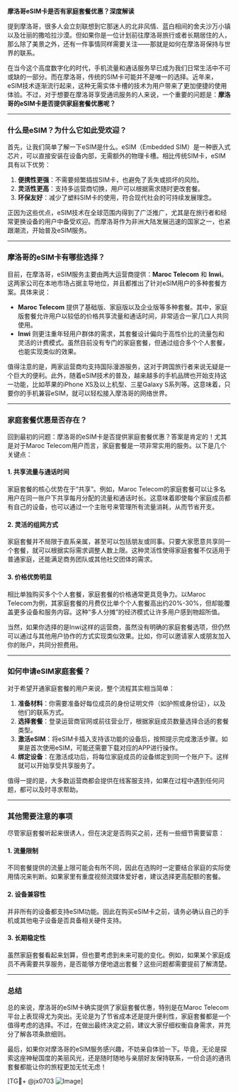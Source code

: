 **摩洛哥eSIM卡是否有家庭套餐优惠？深度解读**

提到摩洛哥，很多人会立刻联想到它那迷人的北非风情、蓝白相间的舍夫沙万小镇以及壮丽的撒哈拉沙漠。但如果你是一位计划前往摩洛哥旅行或者长期居住的人，那么除了美景之外，还有一件事情同样需要关注——那就是如何在摩洛哥保持与世界的联系。

在当今这个高度数字化的时代，手机流量和通话服务早已成为我们日常生活中不可或缺的一部分。而在摩洛哥，传统的SIM卡可能并不是唯一的选择。近年来，eSIM技术逐渐流行起来，这种无需实体卡槽的技术为用户带来了更加便捷的使用体验。不过，对于想要在摩洛哥享受通讯服务的人来说，一个重要的问题是：**摩洛哥的eSIM卡是否提供家庭套餐优惠呢？**

---

### **什么是eSIM？为什么它如此受欢迎？**

首先，让我们简单了解一下eSIM是什么。eSIM（Embedded SIM）是一种嵌入式芯片，可以直接安装在设备内部，无需额外的物理卡槽。相比传统SIM卡，eSIM具有以下优势：

1. **便携性更强**：不需要频繁插拔SIM卡，也避免了丢失或损坏的风险。
2. **灵活性更高**：支持多运营商切换，用户可以根据需求随时更改套餐。
3. **环保友好**：减少了塑料SIM卡的使用，符合现代社会的可持续发展理念。

正因为这些优点，eSIM技术在全球范围内得到了广泛推广，尤其是在旅行者和经常更换设备的用户中备受欢迎。而摩洛哥作为非洲大陆发展迅速的国家之一，也紧跟潮流，开始普及eSIM服务。

---

### **摩洛哥的eSIM卡有哪些选择？**

目前，在摩洛哥，eSIM服务主要由两大运营商提供：**Maroc Telecom** 和 **Inwi**。这两家公司在本地市场占据主导地位，并且都推出了针对eSIM用户的多种套餐方案。具体来说：

- **Maroc Telecom** 提供了基础版、家庭版以及企业版等多种套餐。其中，家庭版套餐允许用户以较低的价格共享流量和通话时间，非常适合一家几口人共同使用。
- **Inwi** 则更注重年轻用户群体的需求，其套餐设计偏向于高性价比的流量包和灵活的计费模式。虽然目前没有专门的家庭套餐，但通过组合多个个人套餐，也能实现类似的效果。

值得注意的是，两家运营商均支持国际漫游服务，这对于跨国旅行者来说无疑是一个巨大的便利。此外，随着eSIM技术的普及，越来越多的手机品牌也开始支持这一功能，比如苹果的iPhone XS及以上机型、三星Galaxy S系列等。这意味着，只要你的手机兼容eSIM，就可以轻松接入摩洛哥的网络世界。

---

### **家庭套餐优惠是否存在？**

回到最初的问题：摩洛哥的eSIM卡是否提供家庭套餐优惠？答案是肯定的！尤其是对于Maroc Telecom用户而言，家庭套餐是一项非常实用的服务。以下是几个关键点：

#### 1. **共享流量与通话时间**
   家庭套餐的核心优势在于“共享”。例如，Maroc Telecom的家庭套餐可以让多名用户在同一账户下共享每月分配的流量和通话时长。这意味着即使每个家庭成员都有自己的设备，也可以通过一个主账号来管理所有流量消耗，从而节省开支。

#### 2. **灵活的组网方式**
   家庭套餐并不局限于直系亲属，甚至可以包括朋友或同事。只要大家愿意共享同一个套餐，就可以根据实际需求调整人数上限。这种灵活性使得家庭套餐不仅适用于普通家庭，还能满足商务团队或其他社交团体的需求。

#### 3. **价格优势明显**
   相比单独购买多个个人套餐，家庭套餐的价格通常更具竞争力。以Maroc Telecom为例，其家庭套餐的月费仅比单个个人套餐高出约20%-30%，但却能覆盖更多设备和服务内容。这种“多人分摊”的经济模式让许多用户感到物超所值。

当然，如果你选择的是Inwi这样的运营商，虽然没有明确的家庭套餐选项，但仍然可以通过与其他用户协作的方式实现类似效果。比如，你可以邀请家人或朋友加入你的账户，共同分担费用。

---

### **如何申请eSIM家庭套餐？**

对于希望开通家庭套餐的用户来说，整个流程其实相当简单：

1. **准备材料**：你需要准备好每位成员的身份证明文件（如护照或身份证），以及他们的联系方式。
2. **选择套餐**：登录运营商官网或前往营业厅，根据家庭成员数量选择合适的套餐类型。
3. **激活eSIM**：将eSIM卡插入支持该功能的设备后，按照提示完成激活步骤。如果是首次使用eSIM，可能还需要下载对应的APP进行操作。
4. **绑定设备**：在激活成功后，将每位家庭成员的设备绑定到同一个账户下。这样就可以开始享受共享服务了。

值得一提的是，大多数运营商都会提供在线客服支持，如果在过程中遇到任何问题，都可以及时寻求帮助。

---

### **其他需要注意的事项**

尽管家庭套餐听起来很诱人，但在决定是否购买之前，还有一些细节需要留意：

#### 1. **流量限制**
   不同套餐提供的流量上限可能会有所不同，因此在选购时一定要结合家庭的实际使用情况来判断。如果家里有重度视频流媒体爱好者，建议选择更高配额的套餐。

#### 2. **设备兼容性**
   并非所有的设备都支持eSIM功能。因此在购买eSIM卡之前，请务必确认自己的手机或其他电子设备是否具备相关硬件支持。

#### 3. **长期稳定性**
   虽然家庭套餐看起来划算，但也要考虑到未来可能的变化。例如，如果某个家庭成员不再需要共享服务，是否能够方便地退出套餐？这些问题都需要提前了解清楚。

---

### **总结**

总的来说，摩洛哥的eSIM卡确实提供了家庭套餐优惠，特别是在Maroc Telecom平台上表现得尤为突出。无论是为了节省成本还是提升便利性，家庭套餐都是一个值得考虑的选择。不过，在做出最终决定之前，建议大家仔细权衡自身需求，并充分了解各项条款细则。

最后，如果你对摩洛哥的eSIM服务感兴趣，不妨亲自体验一下。毕竟，无论是探索这座神秘国度的美丽风光，还是随时随地与亲朋好友保持联系，一份合适的通讯套餐都能让你的旅程更加无忧无虑！

[TG💪+ @jx0703 ![Image](https://github.com/user-attachments/assets/dbca1d08-cadb-493c-b0ec-ad6f7a83f270)]